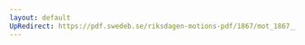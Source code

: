 ```yaml
---
layout: default
UpRedirect: https://pdf.swedeb.se/riksdagen-motions-pdf/1867/mot_1867__ak__00046/mot_1867__ak__00046_001.pdf
---
```

